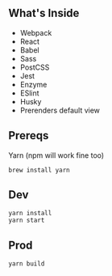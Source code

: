 ## What's Inside
 - Webpack
 - React
 - Babel
 - Sass
 - PostCSS
 - Jest
 - Enzyme
 - ESlint
 - Husky
 - Prerenders default view

## Prereqs
Yarn (npm will work fine too)
```
brew install yarn
```

## Dev
```
yarn install
yarn start
```

## Prod
```
yarn build
```
